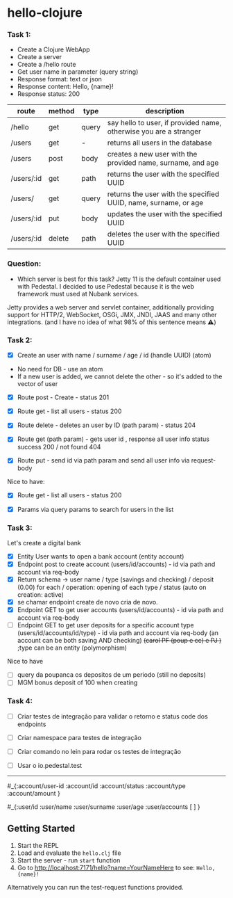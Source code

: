 # hello-clojure

### Task 1:
- Create a Clojure WebApp
- Create a server
- Create a /hello route
- Get user name in parameter (query string)
- Response format: text or json 
- Response content: Hello, {name}! 
- Response status: 200

| route       | method | type   | description                                                       |
|-------------|--------|--------|-------------------------------------------------------------------|
| /hello      | get    | query  | say hello to user, if provided name, otherwise you are a stranger |
| /users      | get    | -      | returns all users in the database                                 |
| /users      | post   | body   | creates a new user with the provided name, surname, and age       |
| /users/:id  | get    | path   | returns the user with the specified UUID                          |
| /users/     | get    | query  | returns the user with the specified UUID, name, surname, or age   |
| /users/:id  | put    | body   | updates the user with the specified UUID                          |
| /users/:id  | delete | path   | deletes the user with the specified UUID                          |



### Question:

- Which server is best for this task?
Jetty 11 is the default container used with Pedestal. I decided to use Pedestal because it is the web framework must used at Nubank services.

Jetty provides a web server and servlet container, additionally providing support for HTTP/2, WebSocket, OSGi, JMX, JNDI, JAAS and many other integrations. (and I have no idea of what 98% of this sentence means ⚠️)


### Task 2:

- [x] Create an user with name / surname / age / id (handle UUID)
(atom)
- No need for DB - use an atom
- If a new user is added, we cannot delete the other - so it's added to the vector of user

- [x] Route post - Create - status 201
- [x] Route get - list all users - status 200
- [x] Route delete - deletes an user by ID (path param) - status 204
- [x] Route get (path param) - gets user id , response all user info
status success 200 / not found 404
- [x] Route put - send id via path param and send all user info via request-body


Nice to have:
- [x] Route get - list all users - status 200
- [x] Params via query params to search for users in the list 


### Task 3:
Let's create a digital bank
- [x] Entity User wants to open a bank account (entity account)
- [x] Endpoint post to create account (users/id/accounts) - id via path and account via req-body
- [x] Return schema -> user name / type (savings and checking) / deposit (0.00) for each / operation: opening of each type / status (auto on creation: active)
- [x] se chamar endpoint create de novo cria de novo.
- [x] Endpoint GET to get user accounts (users/id/accounts) - id via path and account via req-body
- [ ] Endpoint GET to get user deposits for a specific account type (users/id/accounts/id/type) - id via path and account via req-body (an account can be both saving AND checking) ~~(carol PF (poup e cc) e PJ )~~
;type can be an entity (polymorphism)

Nice to have
- [ ] query da poupanca os depositos de um periodo (still no deposits)
- [ ] MGM bonus deposit of 100 when creating 

### Task 4:
- [ ] Criar testes de integração para validar o retorno e status code dos endpoints
- [ ] Criar namespace para testes de integração
- [ ] Criar comando no lein para rodar os testes de integração
- [ ] Usar o io.pedestal.test


---
#_{:account/user-id 
 :account/id 
 :account/status
 :account/type
 :account/amount 
 }


#_{:user/id
 :user/name
 :user/surname
 :user/age
 :user/accounts [ ]
}

## Getting Started

1. Start the REPL
2. Load and evaluate the `hello.clj` file
3. Start the server - run `start` function
4. Go to [http://localhost:7171/hello?name=YourNameHere](http://localhost:7171/hello?name=Carol) to see: `Hello, {name}!`

Alternatively you can run the test-request functions provided.

